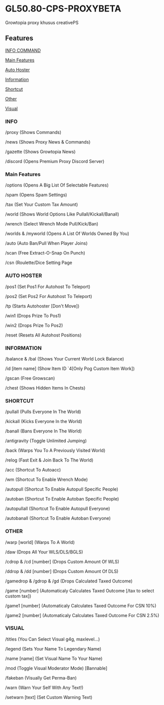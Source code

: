 # GL50.80-CPS-PROXYBETA

Growtopia proxy khusus creativePS



## Features
[INFO COMMAND](https://github.com/Lawvy3/GL5.80-CPS-PROXYV1/blob/main/README.md#info)

[Main Features](https://github.com/Lawvy3/GL5.80-CPS-PROXYV1/blob/main/README.md#main-features)

[Auto Hoster](https://github.com/Lawvy3/GL5.80-CPS-PROXYV1/blob/main/README.md#auto-hoster)

[Information](https://github.com/Lawvy3/GL5.80-CPS-PROXYV1/blob/main/README.md#information)

[Shortcut](https://github.com/Lawvy3/GL5.80-CPS-PROXYV1/blob/main/README.md#shortcut)

[Other](https://github.com/Lawvy3/GL5.80-CPS-PROXYV1/blob/main/README.md#other)

[Visual](https://github.com/Lawvy3/GL5.80-CPS-PROXYV1/blob/main/README.md#visual)

### INFO
/proxy (Shows Commands)

/news (Shows Proxy News & Commands)

/gazette (Shows Growtopia News)

/discord (Opens Premium Proxy Discord Server)


### Main Features

/options (Opens A Big List Of Selectable Features)

/spam (Opens Spam Settings)

/tax (Set Your Custom Tax Amount)

/world (Shows World Options Like Pullall/Kickall/Banall)

/wrench (Select Wrench Mode Pull/Kick/Ban)

/worlds & /myworld (Opens A List Of Worlds Owned By You)

/auto (Auto Ban/Pull When Player Joins)

/scan (Free Extract-O-Snap On Punch)

/csn (Roulette/Dice Setting Page


### AUTO HOSTER

/pos1 (Set Pos1 For Autohost To Teleport)

/pos2 (Set Pos2 For Autohost To Teleport)

/tp (Starts Autohoster [Don't Move])

/win1 (Drops Prize To Pos1)

/win2 (Drops Prize To Pos2)

/reset (Resets All Autohost Positions)

### INFORMATION
/balance & /bal (Shows Your Current World Lock Balance)

/id [item name] (Show Item ID `4[Only Pog Custom Item Work])

/gscan (Free Growscan)

/chest (Shows Hidden Items In Chests)


### SHORTCUT
/pullall (Pulls Everyone In The World)

/kickall (Kicks Everyone In the World)

/banall (Bans Everyone In The World)

/antigravity (Toggle Unlimited Jumping)

/back (Warps You To A Previously Visited World)

/relog (Fast Exit & Join Back To The World)

/acc (Shortcut To Autoacc)

/wm (Shortcut To Enable Wrench Mode)

/autopull (Shortcut To Enable Autopull Specific People)

/autoban (Shortcut To Enable Autoban Specific People)

/autopullall (Shortcut To Enable Autopull Everyone)

/autobanall (Shortcut To Enable Autoban Everyone)


### OTHER
/warp [world] (Warps To A World)

/daw (Drops All Your WLS/DLS/BGLS)

/cdrop & /cd [number] (Drops Custom Amount Of WLS)

/ddrop & /dd [number] (Drops Custom Amount Of DLS)

/gamedrop & /gdrop & /gd (Drops Calculated Taxed Outcome)

/game [number] (Automaticaly Calculates Taxed Outcome [/tax to select custom tax])

/game1 [number] (Automaticaly Calculates Taxed Outcome For CSN 10%)

/game2 [number] (Automaticaly Calculates Taxed Outcome For CSN 2.5%)


### VISUAL
/titles (You Can Select Visual g4g, maxlevel...)

/legend (Sets Your Name To Legendary Name)

/name [name] (Set Visual Name To Your Name)

/mod (Toggle Visual Moderator Mode) [Bannable]

/fakeban (Visually Get Perma-Ban)

/warn (Warn Your Self With Any Text!)

/setwarn [text] (Set Custom Warning Text)

